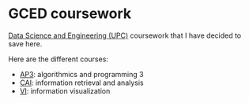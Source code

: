 # GCED coursework
[Data Science and Engineering (UPC)](https://www.upc.edu/en/bachelors/data-science-and-engineering-barcelona-fib-etsetb-fme) coursework that I have decided to save here.

Here are the different courses:

* [AP3](/AP3): algorithmics and programming 3
* [CAI](/CAI): information retrieval and analysis
* [VI](/VI): information visualization

